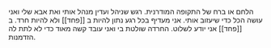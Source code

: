 הלחם או ברח של התקופה המודרנית. רגש שניהל ועדין מנהל אותי ואת אבא שלי ואני עושה הכל כדי שיעזוב אותי. אני מעדיף בכל רגע נתון להיות ב [[פחד]] ולא להיות חרד. ב [[פחד]] אני יודע לשלוט.
החרדה שולטת בי ואני עובד קשה מאוד כדי לא לתת לה הזדמנות.
